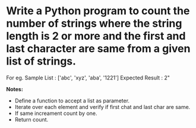 # Write a Python program to count the number of strings where the string length is 2 or more and the first and last character are same from a given list of strings.

For eg.
Sample List : ['abc', 'xyz', 'aba', '1221']
Expected Result : 2"

**Notes:**

* Define a function to accept a list as parameter.
* Iterate over each element and verify if first chat and last char are same.
* If same increament count by one.
* Return count.